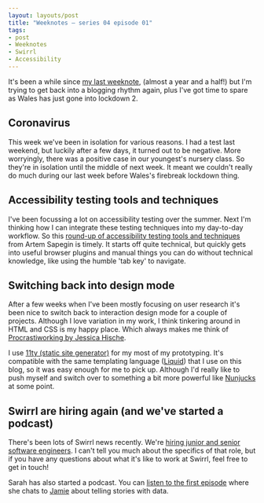 ```yaml
---
layout: layouts/post
title: "Weeknotes – series 04 episode 01"
tags:
- post
- Weeknotes
- Swirrl
- Accessibility
---
```


<p>It's been a while since <a href="/blog/weeknotes-series-03-episode-05/">my last weeknote</a>, (almost a year and a half!) but I'm trying to get back into a blogging rhythm again, plus I've got time to spare as Wales has just gone into lockdown 2.</p>

## Coronavirus

This week we've been in isolation for various reasons. I had a test last weekend, but luckily after a few days, it turned out to be negative. More worryingly, there was a positive case in our youngest's nursery class. So they're in isolation until the middle of next week. It meant we couldn't really do much during our last week before Wales's firebreak lockdown thing.

## Accessibility testing tools and techniques

I've been focussing a lot on accessibility testing over the summer. Next I'm thinking how I can integrate these testing techniques into my day-to-day workflow. So this [round-up of accessibility testing tools and techniques](https://blog.sapegin.me/all/accessibility-testing/) from Artem Sapegin is timely. It starts off quite technical, but quickly gets into useful browser plugins and manual things you can do without technical knowledge, like using the humble 'tab key' to navigate.

## Switching back into design mode

After a few weeks when I've been mostly focusing on user research it's been nice to switch back to interaction design mode for a couple of projects. Although I love variation in my work, I think tinkering around in HTML and CSS is my happy place. Which always makes me think of [Procrastiworking by Jessica Hische](https://www.jessicahische.shop/product/procrastiworking-poster).

I use [11ty (static site generator)](https://www.11ty.dev/) for my most of my prototyping. It's compatible with the same templating language ([Liquid](https://shopify.github.io/liquid/)) that I use on this blog, so it was easy enough for me to pick up. Although I'd really like to push myself and switch over to something a bit more powerful like [Nunjucks](https://mozilla.github.io/nunjucks/) at some point.

## Swirrl are hiring again (and we've started a podcast)

There's been lots of Swirrl news recently. We're [hiring junior and senior software engineers](https://www.swirrl.com/hiring). I can't tell you much about the specifics of that role, but if you have any questions about what it's like to work at Swirrl, feel free to get in touch!

Sarah has also started a podcast. You can [listen to the first episode](https://audioboom.com/posts/7705341-jamie-whyte-why-i-care-about-telling-stories-with-data) where she chats to [Jamie](https://twitter.com/northernjamie) about telling stories with data.
